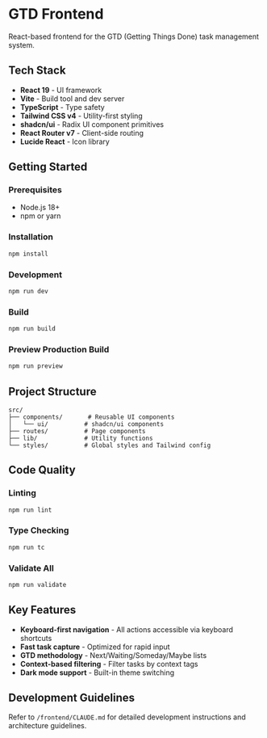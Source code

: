 # GTD Frontend

React-based frontend for the GTD (Getting Things Done) task management system.

## Tech Stack

- **React 19** - UI framework
- **Vite** - Build tool and dev server
- **TypeScript** - Type safety
- **Tailwind CSS v4** - Utility-first styling
- **shadcn/ui** - Radix UI component primitives
- **React Router v7** - Client-side routing
- **Lucide React** - Icon library

## Getting Started

### Prerequisites
- Node.js 18+
- npm or yarn

### Installation

```bash
npm install
```

### Development

```bash
npm run dev
```

### Build

```bash
npm run build
```

### Preview Production Build

```bash
npm run preview
```

## Project Structure

```
src/
├── components/       # Reusable UI components
│   └── ui/          # shadcn/ui components
├── routes/          # Page components
├── lib/             # Utility functions
└── styles/          # Global styles and Tailwind config
```

## Code Quality

### Linting
```bash
npm run lint
```

### Type Checking
```bash
npm run tc
```

### Validate All
```bash
npm run validate
```

## Key Features

- **Keyboard-first navigation** - All actions accessible via keyboard shortcuts
- **Fast task capture** - Optimized for rapid input
- **GTD methodology** - Next/Waiting/Someday/Maybe lists
- **Context-based filtering** - Filter tasks by context tags
- **Dark mode support** - Built-in theme switching

## Development Guidelines

Refer to `/frontend/CLAUDE.md` for detailed development instructions and architecture guidelines.
